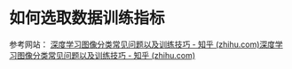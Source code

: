 # 如何选取数据训练指标

参考网站：
[深度学习图像分类常见问题以及训练技巧 - 知乎 (zhihu.com)深度学习图像分类常见问题以及训练技巧 - 知乎 (zhihu.com)](https://zhuanlan.zhihu.com/p/270018811)
